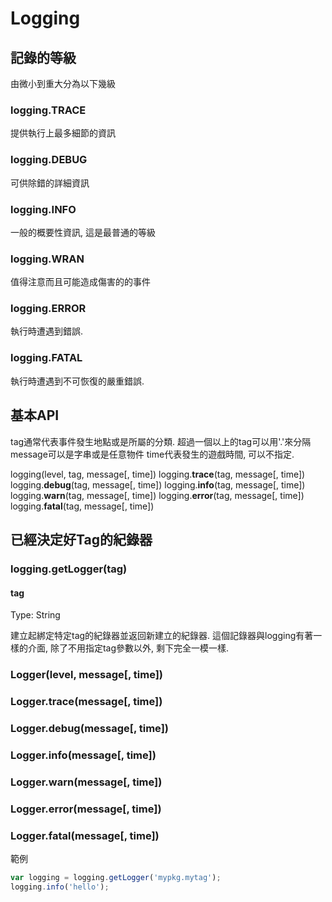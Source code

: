 # Logging

## 記錄的等級

由微小到重大分為以下幾級

### logging.**TRACE**
提供執行上最多細節的資訊

### logging.**DEBUG**
可供除錯的詳細資訊

### logging.**INFO**
一般的概要性資訊, 這是最普通的等級

### logging.**WRAN**
值得注意而且可能造成傷害的的事件

### logging.**ERROR**
執行時遭遇到錯誤.

### logging.**FATAL**
執行時遭遇到不可恢復的嚴重錯誤.


## 基本API

tag通常代表事件發生地點或是所屬的分類. 超過一個以上的tag可以用'.'來分隔
message可以是字串或是任意物件
time代表發生的遊戲時間, 可以不指定.

logging(level, tag, message[, time])
logging.**trace**(tag, message[, time])
logging.**debug**(tag, message[, time])
logging.**info**(tag, message[, time])
logging.**warn**(tag, message[, time])
logging.**error**(tag, message[, time])
logging.**fatal**(tag, message[, time])

## 已經決定好Tag的紀錄器

### logging.**getLogger**(tag)
#### tag
Type: String

建立起綁定特定tag的紀錄器並返回新建立的紀錄器.
這個記錄器與logging有著一樣的介面, 除了不用指定tag參數以外, 剩下完全一模一樣.

### Logger(level, message[, time])
### Logger.**trace**(message[, time])
### Logger.**debug**(message[, time])
### Logger.**info**(message[, time])
### Logger.**warn**(message[, time])
### Logger.**error**(message[, time])
### Logger.**fatal**(message[, time])

範例
```javascript
var logging = logging.getLogger('mypkg.mytag');
logging.info('hello');
```

